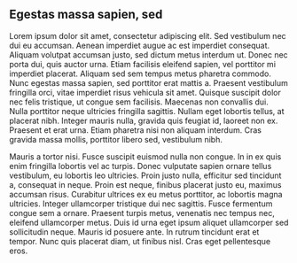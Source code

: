 ## Egestas massa sapien, sed

Lorem ipsum dolor sit amet, consectetur adipiscing elit. Sed vestibulum nec dui eu accumsan. Aenean imperdiet augue ac est imperdiet consequat. Aliquam volutpat accumsan justo, sed dictum metus interdum ut. Donec nec porta dui, quis auctor urna. Etiam facilisis eleifend sapien, vel porttitor mi imperdiet placerat. Aliquam sed sem tempus metus pharetra commodo. Nunc egestas massa sapien, sed porttitor erat mattis a. Praesent vestibulum fringilla orci, vitae imperdiet risus vehicula sit amet. Quisque suscipit dolor nec felis tristique, ut congue sem facilisis. Maecenas non convallis dui. Nulla porttitor neque ultricies fringilla sagittis. Nullam eget lobortis tellus, at placerat nibh. Integer mauris nulla, gravida quis feugiat id, laoreet non ex. Praesent et erat urna. Etiam pharetra nisi non aliquam interdum. Cras gravida massa mollis, porttitor libero sed, vestibulum nibh.

Mauris a tortor nisi. Fusce suscipit euismod nulla non congue. In in ex quis enim fringilla lobortis vel ac turpis. Donec vulputate sapien ornare tellus vestibulum, eu lobortis leo ultricies. Proin justo nulla, efficitur sed tincidunt a, consequat in neque. Proin est neque, finibus placerat justo eu, maximus accumsan risus. Curabitur ultrices ex eu metus porttitor, ac lobortis magna ultricies. Integer ullamcorper tristique dui nec sagittis. Fusce fermentum congue sem a ornare. Praesent turpis metus, venenatis nec tempus nec, eleifend ullamcorper metus. Duis id urna eget ipsum aliquet ullamcorper sed sollicitudin neque. Mauris id posuere ante. In rutrum tincidunt erat et tempor. Nunc quis placerat diam, ut finibus nisl. Cras eget pellentesque eros.
